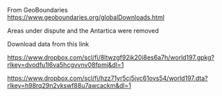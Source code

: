 From GeoBoundaries
https://www.geoboundaries.org/globalDownloads.html

Areas under dispute and the Antartica were removed

Download data from this link

https://www.dropbox.com/scl/fi/8ltwzgf92ik20i8es6a7h/world197.gpkg?rlkey=dvodfu1l6va5hcgvvnv08fpmj&dl=1

https://www.dropbox.com/scl/fi/hzz71yr5cj5jvc61ovs54/world197.dta?rlkey=h98rq29n2vkswf88u7awcackm&dl=1

